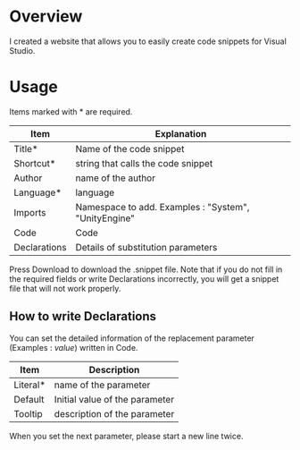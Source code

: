 # Overview
I created a website that allows you to easily create code snippets for Visual Studio.

# Usage

Items marked with * are required.
  
|Item|Explanation|
|-|-|
|Title*|Name of the code snippet|
|Shortcut*|string that calls the code snippet|
|Author|name of the author|
|Language*|language|
|Imports| Namespace to add. Examples : "System", "UnityEngine"|
|Code|Code|
|Declarations|Details of substitution parameters|

Press Download to download the .snippet file.
Note that if you do not fill in the required fields or write Declarations incorrectly, you will get a snippet file that will not work properly.

## How to write Declarations
You can set the detailed information of the replacement parameter (Examples : $value$) written in Code.

|Item|Description|
|-|-|
|Literal*|name of the parameter|
|Default|Initial value of the parameter|
|Tooltip|description of the parameter|

When you set the next parameter, please start a new line twice.
